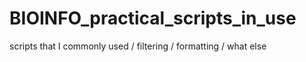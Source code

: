 # BIOINFO_practical_scripts_in_use
scripts that I commonly used / filtering / formatting / what else
